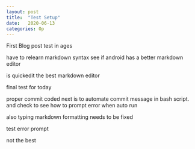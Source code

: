 ```yaml
---
layout: post
title:  "Test Setup"
date:   2020-06-13 
categories: Op
---
```


First Blog post test in ages


have to relearn markdown syntax
see if android has a better markdown editor

is quickedit the best markdown editor

final test for today


proper commit coded
next is to automate commit message in bash script. and check to see how to prompt error when auto run

also typing markdown formatting needs to be fixed

test error prompt

not the best